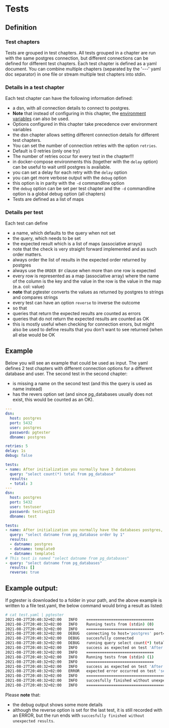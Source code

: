 # Tests

## Definition

### Test chapters

Tests are grouped in test chapters.
All tests grouped in a chapter are run with the same postgres connection, but different connections can be defined for different test chapters. 
Each test chapter is defined as a yaml document. You can combine multiple chapters (separated by the '---' yaml doc separator) in one file or stream multiple test chapters into stdin.

### Details in a test chapter
Each test chapter can have the following information defined:
- a dsn, with all connection details to connect to postgres.
 - **Note** that instead of configuring in this chapter, the [environment variables](https://www.postgresql.org/docs/current/libpq-envars.html) can also be used.
 - Options configured in this chapter take precedence over environment variables
 - the dsn chapter allows setting different connection details for different test chapters.
- You can set the number of connection retries with the option `retries`.
 - Default is 0 retries (only one try)
 - The number of retries occur for every test in the chapter!!!
 - in docker-compose environments this (together with the `delay` option) can be useful to wait until postgres is available.
- you can set a delay for each retry with the `delay` option
- you can get more verbose output with the `debug` option
 - this option is in parity with the `-d` commandline option
 - the `debug` option can be set per test chapter and the `-d` commandline option is a global debug option (all chapters)
- Tests are defined as a list of maps

### Details per test
Each test can define
- a name, which defaults to the query when not set
- the query, which needs to be set
- the expected result which is a list of maps (associative arrays)
 - note that the check is very straight forward implemented and as such order matters.
  - always order the list of results in the expected order returned by postgres
  - always use the `ORDER BY` clause when more than one row is expected
 - every row is represented as a map (associative array) where the name of the column is the key and the value in the row is the value in the map (e.a. col: value)
 - **note** that pgtester converts the values as returned by postgres to strings and compares strings
- every test can have an option `reverse` to inverse the outcome
 - so that
  - queries that return the expected results are counted as errors
  - queries that do not return the expected results are counted as OK
 - this is mostly useful when checking for connection errors, but might also be used to define results that you don't want to see returned (when all else would be OK

## Example
Below you will see an example that could be used as input.
The yaml defines 2 test chapters with different connection options for a different database and user.
The second test in the second chapter:
- is missing a name on the second test (and this the query is used as name instead)
- has the revers option set (and since pg_databases usually does not exist, this would be counted as an OK).

```yaml
---
dsn:
  host: postgres
  port: 5432
  user: postgres
  password: pgtester
  dbname: postgres

retries: 5
delay: 1s
debug: false

tests:
- name: After initialization you normally have 3 databases
  query: "select count(*) total from pg_database"
  results:
  - total: 3
---
dsn:
  host: postgres
  port: 5432
  user: testuser
  password: testing123
  dbname: test

tests:
- name: After initialization you normally have the databases postgres, template0 and template1
  query: "select datname from pg_database order by 1"
  results:
  - datname: postgres
  - datname: template0
  - datname: template1
# This test is named "select datname from pg_databases"
- query: "select datname from pg_databases"
  results: []
  reverse: true
```

## Example output:
If pgtester is downloaded to a folder in your path, and the above example is written to a file test.yaml, the below command would bring a result as listed:
```bash
# cat test.yaml | pgtester
2021-08-27T20:40:32+02:00	INFO	==============================
2021-08-27T20:40:32+02:00	INFO	Running tests from (stdin) (0)
2021-08-27T20:40:32+02:00	INFO	==============================
2021-08-27T20:40:32+02:00	DEBUG	connecting to host='postgres' port='5432' user='postgres' password='pgtester' dbname='postgres'
2021-08-27T20:40:32+02:00	DEBUG	succesfully connected
2021-08-27T20:40:32+02:00	DEBUG	running query select count(*) total from pg_database with arguments []
2021-08-27T20:40:32+02:00	INFO	success as expected on test 'After initialization you normally have 3 databases'
2021-08-27T20:40:32+02:00	INFO	==============================
2021-08-27T20:40:32+02:00	INFO	Running tests from (stdin) (1)
2021-08-27T20:40:32+02:00	INFO	==============================
2021-08-27T20:40:32+02:00	INFO	success as expected on test 'After initialization you normally have the databases postgres, template0 and template1'
2021-08-27T20:40:32+02:00	ERROR	expected error occurred on test 'select datname from pg_databases': ERROR: relation "pg_databases" does not exist (SQLSTATE 42P01)
2021-08-27T20:40:32+02:00	INFO	===============================================
2021-08-27T20:40:32+02:00	INFO	succesfully finished without unexpected results
2021-08-27T20:40:32+02:00	INFO	===============================================
```
Please **note** that:
- the debug output shows some more details
- although the reverse option is set for the last test, it is still recorded with an ERROR, but the run ends with `succesfully finished without unexpected results`.
